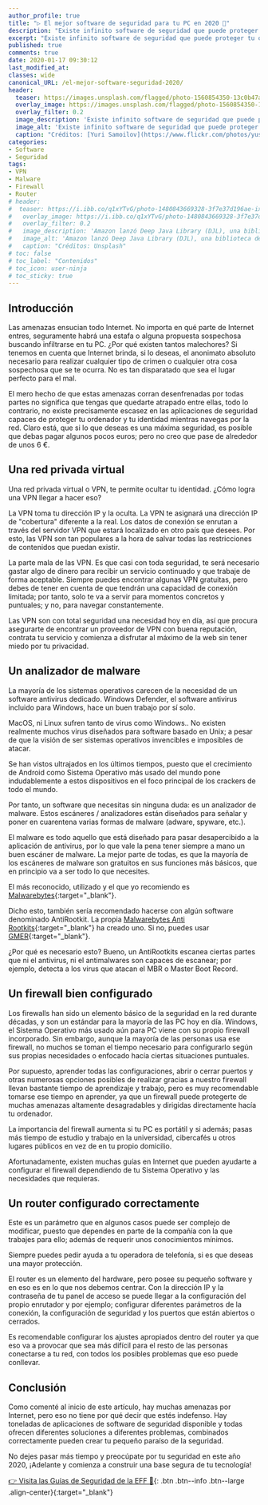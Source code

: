 ```yaml
---
author_profile: true
title: "▷ El mejor software de seguridad para tu PC en 2020 🔐"
description: "Existe infinito software de seguridad que puede proteger tu ordenador y a tu identidad mientras navegas por Internet; por ello lo mejor es indicar las tipologías necesarias y no programas concretos"
excerpt: "Existe infinito software de seguridad que puede proteger tu ordenador y a tu identidad mientras navegas por Internet; por ello lo mejor es indicar las tipologías necesarias y no programas concretos"
published: true
comments: true
date: 2020-01-17 09:30:12
last_modified_at: 
classes: wide
canonical_URL: /el-mejor-software-seguridad-2020/
header:
  teaser: https://images.unsplash.com/flagged/photo-1560854350-13c0b47a3180
  overlay_image: https://images.unsplash.com/flagged/photo-1560854350-13c0b47a3180
  overlay_filter: 0.2
  image_description: 'Existe infinito software de seguridad que puede proteger tu ordenador y a tu identidad mientras navegas por Internet; por ello lo mejor es indicar las tipologías necesarias y no programas concretos'
  image_alt: 'Existe infinito software de seguridad que puede proteger tu ordenador y a tu identidad mientras navegas por Internet; por ello lo mejor es indicar las tipologías necesarias y no programas concretos'
  caption: "Créditos: [Yuri Samoilov](https://www.flickr.com/photos/yusamoilov/15462325023/) de Flickr CC0 2.0"
categories:
- Software
- Seguridad
tags:
- VPN
- Malware
- Firewall
- Router
# header:
#  teaser: https://i.ibb.co/q1xYTvG/photo-1480843669328-3f7e37d196ae-ixlib-rb-1-2.jpg
#   overlay_image: https://i.ibb.co/q1xYTvG/photo-1480843669328-3f7e37d196ae-ixlib-rb-1-2.jpg
#   overlay_filter: 0.2
#   image_description: 'Amazon lanzó Deep Java Library (DJL), una biblioteca de código abierto con API de Java para simplificar la capacitación, las pruebas, la implementación y la creación en 2020'
#   image_alt: 'Amazon lanzó Deep Java Library (DJL), una biblioteca de código abierto con API de Java para simplificar la capacitación, las pruebas, la implementación y la creación en 2002'
#   caption: "Créditos: Unsplash"
# toc: false
# toc_label: "Contenidos"
# toc_icon: user-ninja
# toc_sticky: true
---
```


## Introducción

Las amenazas ensucian todo Internet. No importa en qué parte de Internet entres, seguramente habrá una estafa o alguna propuesta sospechosa buscando infiltrarse en tu PC. ¿Por qué existen tantos malechores? Si tenemos en cuenta que Internet brinda, si lo deseas, el anonimato absoluto necesario para realizar cualquier tipo de crimen o cualquier otra cosa sospechosa que se te ocurra. No es tan disparatado que sea el lugar perfecto para el mal.

El mero hecho de que estas amenazas corran desenfrenadas por todas partes no significa que tengas que quedarte atrapado entre ellas, todo lo contrario, no existe precisamente escasez en las aplicaciones de seguridad capaces de proteger tu ordenador y tu identidad mientras navegas por la red. Claro está, que si lo que deseas es una máxima seguridad, es posible que debas pagar algunos pocos euros; pero no creo que pase de alrededor de unos 6 €.

## Una red privada virtual

Una red privada virtual o VPN, te permite ocultar tu identidad. ¿Cómo logra una VPN llegar a hacer eso?

La VPN toma tu dirección IP y la oculta. La VPN te asignará una dirección IP de "cobertura" diferente a la real. Los datos de conexión se enrutan a través del servidor VPN que estará localizado en otro país que desees. Por esto, las VPN son tan populares a la hora de salvar todas las restricciones de contenidos que puedan existir.

La parte mala de las VPN. Es que casi con toda seguridad, te será necesario gastar algo de dinero para recibir un servicio continuado y que trabaje de forma aceptable. Siempre puedes encontrar algunas VPN gratuitas, pero debes de tener en cuenta de que tendrán una capacidad de conexión limitada; por tanto, solo te va a servir para momentos concretos y puntuales; y no, para navegar constantemente.

Las VPN son con total seguridad una necesidad hoy en día, así que procura asegurarte de encontrar un proveedor de VPN con buena reputación, contrata tu servicio y comienza a disfrutar al máximo de la web sin tener miedo por tu privacidad.

## Un analizador de malware

La mayoría de los sistemas operativos carecen de la necesidad de un software antivirus dedicado. Windows Defender, el software antivirus incluido para Windows, hace un buen trabajo por sí solo.

MacOS, ni Linux sufren tanto de virus como Windows.. No existen realmente muchos virus diseñados para software basado en Unix; a pesar de que la visión de ser sistemas operativos invencibles e imposibles de atacar.

Se han vistos ultrajados en los últimos tiempos, puesto que el crecimiento de Android como Sistema Operativo más usado del mundo pone indudablemente a estos dispositivos en el foco principal de los crackers de todo el mundo.

Por tanto, un software que necesitas sin ninguna duda: es un analizador de malware. Estos escáneres / analizadores están diseñados para señalar y poner en cuarentena varias formas de malware (adware, spyware, etc.).

El malware es todo aquello que está diseñado para pasar desapercibido a la aplicación de antivirus, por lo que vale la pena tener siempre a mano un buen escáner de malware. La mejor parte de todas, es que la mayoría de los escáneres de malware son gratuitos en sus funciones más básicos, que en principio va a ser todo lo que necesites.

El más reconocido, utilizado y el que yo recomiendo es [Malwarebytes](https://es.malwarebytes.com/mwb-download/){:target="_blank"}.

Dicho esto, también sería recomendado hacerse con algún software denominado AntiRootkit. La propia [Malwarebytes Anti Rootkits](https://es.malwarebytes.com/antirootkit/){:target="_blank"} ha creado uno. Si no, puedes usar [GMER](https://www.infospyware.com/antirootkits/gmer-antirootkit/){:target="_blank"}.

¿Por qué es necesario esto? Bueno, un AntiRootkits escanea ciertas partes que ni el antivirus, ni el antimalwares son capaces de escanear; por ejemplo, detecta a los virus que atacan el MBR o Master Boot Record.

## Un firewall bien configurado

Los firewalls han sido un elemento básico de la seguridad en la red durante décadas, y son un estándar para la mayoría de las PC hoy en día. Windows, el Sistema Operativo más usado aún para PC viene con su propio firewall incorporado. Sin embargo, aunque la mayoría de las personas usa ese firewall, no muchos se toman el tiempo necesario para configurarlo según sus propias necesidades o enfocado hacía ciertas situaciones puntuales.

Por supuesto, aprender todas las configuraciones, abrir o cerrar puertos y otras numerosas opciones posibles de realizar gracias a nuestro firewall llevan bastante tiempo de aprendizaje y trabajo, pero es muy recomendable tomarse ese tiempo en aprender, ya que un firewall puede protegerte de muchas amenazas altamente desagradables y dirigidas directamente hacía tu ordenador.

La importancia del firewall aumenta si tu PC es portátil y si además; pasas más tiempo de estudio y trabajo en la universidad, cibercafés u otros lugares públicos en vez de en tu propio domicilio.

Afortunadamente, existen muchas guías en Internet que pueden ayudarte a configurar el firewall dependiendo de tu Sistema Operativo y las necesidades que requieras.

## Un router configurado correctamente

Este es un parámetro que en algunos casos puede ser complejo de modificar, puesto que dependes en parte de la compañía con la que trabajes para ello; además de requerir unos conocimientos mínimos.

Siempre puedes pedir ayuda a tu operadora de telefonía, si es que deseas una mayor protección.

El router es un elemento del hardware, pero posee su pequeño software y en eso es en lo que nos debemos centrar. Con la dirección IP y la contraseña de tu panel de acceso se puede llegar a la configuración del propio enrutador y por ejemplo; configurar diferentes parámetros de la conexión, la configuración de seguridad y los puertos que están abiertos o cerrados.

Es recomendable configurar los ajustes apropiados dentro del router ya que eso va a provocar que sea más difícil para el resto de las personas conectarse a tu red, con todos los posibles problemas que eso puede conllevar.

## Conclusión

Como comenté al inicio de este artículo, hay muchas amenazas por Internet, pero eso no tiene por qué decir que estés indefenso. Hay toneladas de aplicaciones de software de seguridad disponible y todas ofrecen diferentes soluciones a diferentes problemas, combinados correctamente pueden crear tu pequeño paraíso de la seguridad.

No dejes pasar más tiempo y preocúpate por tu seguridad en este año 2020, ¡Adelante y comienza a construir una base segura de tu tecnología!

[👉 Visita las Guías de Seguridad de la EFF 🔐](/eff/){: .btn .btn--info .btn--large .align-center}{:target="_blank"}
